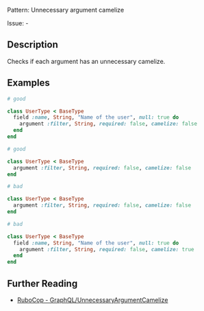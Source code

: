 Pattern: Unnecessary argument camelize

Issue: -

## Description

Checks if each argument has an unnecessary camelize.

## Examples

```ruby
# good

class UserType < BaseType
  field :name, String, "Name of the user", null: true do
    argument :filter, String, required: false, camelize: false
  end
end

# good

class UserType < BaseType
  argument :filter, String, required: false, camelize: false
end

# bad

class UserType < BaseType
  argument :filter, String, required: false, camelize: false
end

# bad

class UserType < BaseType
  field :name, String, "Name of the user", null: true do
    argument :filter, String, required: false, camelize: true
  end
end
```

## Further Reading

* [RuboCop - GraphQL/UnnecessaryArgumentCamelize](https://github.com/DmitryTsepelev/rubocop-graphql/blob/master/lib/rubocop/cop/graphql/unnecessary_argument_camelize.rb)
